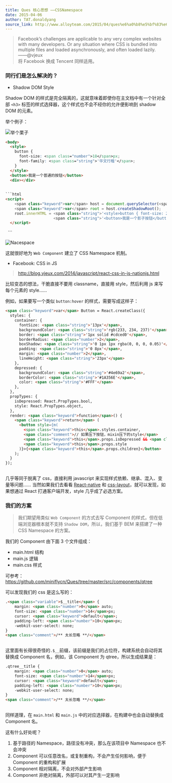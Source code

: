 ```yaml
---
title: Ques 核心思想 ——CSSNamespace
date: 2015-04-06
author: TAT.donaldyang
source_link: http://www.alloyteam.com/2015/04/ques%e6%a0%b8%e5%bf%83%e6%80%9d%e6%83%b3-cssnamespace/
---
```


<!-- {% raw %} - for jekyll -->

> Facebook’s challenges are applicable to any very complex websites with many developers. Or any situation where CSS is bundled into multiple files and loaded asynchronously, and often loaded lazily.  
> ——@vjeux  
> 将 Facebook 换成 Tencent 同样适用。

### 同行们是怎么解决的？

-   Shadow DOM Style

Shadow DOM 的样式是完全隔离的，这就意味着即使你在主文档中有一个针对全部 `<h3>` 标签的样式选择器，这个样式也不会不经你的允许便影响到 shadow DOM 的元素。

举个例子：

![举个栗子](http://7tszky.com1.z0.glb.clouddn.com/Fst7pnZpcfxtdFcqOCQw6aWM2iMZ)

````html
<body>  
  <style>
    button {
      font-size: <span class="number">18</span>px;
      font-family: <span class="string">'华文行楷'</span>;
    }
  </style>
  <button>我是一个普通的按钮</button>
  <div></div>
 
  
```html
<script>
    <span class="keyword">var</span> host = document.querySelector(<span class="string">'div'</span>);
    <span class="keyword">var</span> root = host.createShadowRoot();
    root.innerHTML = <span class="string">'<style>button { font-size: 24px; color: blue; } </style>'</span> +
                     <span class="string">'<button>我是一个影子按钮</button>'</span>
  </script>
````

</body>
 
```

![Nacespace](http://7tszky.com1.z0.glb.clouddn.com/FhqVEOXTsoXNd8r7OgbIPZjsVOAl)

这就很好地为 `Web Component` 建立了 CSS Namespace 机制。

-   Facebook: CSS in JS

> <http://blog.vjeux.com/2014/javascript/react-css-in-js-nationjs.html>

比较变态的想法，干脆直接不要用 classname，直接用 style，然后利用 js 来写每个元素的 style……

例如，如果要写一个类似 `button:hover` 的样式，需要写成这样子：

```html
<span class="keyword">var</span> Button = React.createClass({
  styles: {
    container: {
      fontSize: <span class="string">'13px'</span>,
      backgroundColor: <span class="string">'rgb(233, 234, 237)'</span>,
      border: <span class="string">'1px solid #cdced0'</span>,
      borderRadius: <span class="number">2</span>,
      boxShadow: <span class="string">'0 1px 1px rgba(0, 0, 0, 0.05)'</span>,
      padding: <span class="string">'0 8px'</span>,
      margin: <span class="number">2</span>,
      lineHeight: <span class="string">'23px'</span>
    },
    depressed: {
      backgroundColor: <span class="string">'#4e69a2'</span>,
      borderColor: <span class="string">'#1A356E'</span>,
      color: <span class="string">'#FFF'</span>
    },
  },
  propTypes: {
    isDepressed: React.PropTypes.bool,
    style: React.PropTypes.object,
  },
  render: <span class="keyword">function</span>() {
    <span class="keyword">return</span> (
      <button style={m(
        <span class="keyword">this</span>.styles.container,
        <span class="comment">// 如果压下按钮，mixin压下的style</span>
        <span class="keyword">this</span>.props.isDepressed && <span class="keyword">this</span>.styles.depressed,
        <span class="keyword">this</span>.props.style
      )}>{<span class="keyword">this</span>.props.children}</button>
    );
  }
});
 
```

几乎等同于脱离了 css，直接利用 javascript 来实现样式依赖、继承、混入、变量等问题…… 当然如果我们去看看 [React-native](https://github.com/facebook/react-native) 和 [css-layout](https://github.com/facebook/css-layout)，就可以发现，如果想通过 React 打通客户端开发，style 几乎成了必选方案。

### 我们的方案

> 我们期望用类似 `Web Component` 的方式去写 Component 的样式，但在低端浏览器根本就不支持 `Shadow DOM`，所以，我们基于 BEM 来搭建了一种 CSS Namespace 的方案。

我们的 Component 由下面 3 个文件组成：

-   main.html 结构
-   main.js 逻辑
-   main.css 样式

可参考：<https://github.com/miniflycn/Ques/tree/master/src/components/qtree>

可以发现我们的 css 是这么写的：

```html
.<span class="variable">$__title</span> {
    margin: <span class="number">0</span> auto;
    font-size: <span class="number">14</span>px;
    cursor: <span class="keyword">default</span>;
    padding-left: <span class="number">10</span>px;
    -webkit-user-select: none;
}
<span class="comment">/** 太长忽略 **/</span>
 
```

这里面有长得很奇怪的`.$__`前缀，该前缀是我们的占位符，构建系统会自动将其替换成 Component 名，例如，该 Component 为 qtree，所以生成结果是：

```html
.qtree__title {
    margin: <span class="number">0</span> auto;
    font-size: <span class="number">14</span>px;
    cursor: <span class="keyword">default</span>;
    padding-left: <span class="number">10</span>px;
    -webkit-user-select: none;
}
<span class="comment">/** 太长忽略 **/</span>
 
```

同样道理，在 `main.html` 和 `main.js` 中的对应选择器，在构建中也会自动替换成 Component 名。

这有什么好处呢？

1.  基于路径的 Namespace，路径没有冲突，那么在该项目中 Namespace 也不会冲突
2.  Component 可以任意改名，或复制重构，不会产生任何影响，便于 Component 的重构和扩展
3.  Component 相对隔离，不会对外部产生影响
4.  Component 非绝对隔离，外部可以对其产生一定影响

<!-- {% endraw %} - for jekyll -->
